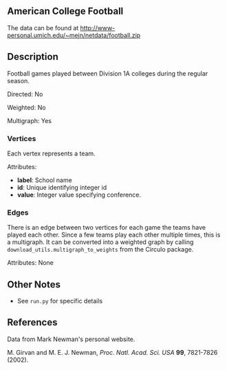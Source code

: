 ## American College Football

The data can be found at <http://www-personal.umich.edu/~mejn/netdata/football.zip>

## Description
Football games played between Division 1A colleges during the regular season.

Directed: No

Weighted: No

Multigraph: Yes

### Vertices 
Each vertex represents a team. 

Attributes:
* **label**: School name
* **id**: Unique identifying integer id
* **value**: Integer value specifying conference.

### Edges
There is an edge between two vertices for each game the teams have played each other. Since a few teams play each other multiple times, this is a multigraph. It can be converted into a weighted graph by calling `download_utils.multigraph_to_weights` from the Circulo package.

Attributes: None

## Other Notes
* See `run.py` for specific details

## References
Data from Mark Newman's personal website. 

M. Girvan and M. E. J. Newman, *Proc. Natl. Acad. Sci. USA* **99**, 7821-7826 (2002).